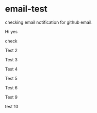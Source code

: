 # email-test
checking email notification for github email.

Hi yes


check 

Test 2

Test 3

Test 4

Test 5

Test 6

Test 9

test 10
